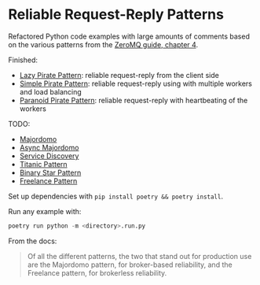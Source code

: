 # Reliable Request-Reply Patterns

Refactored Python code examples with large amounts of comments based on the various patterns from the [ZeroMQ guide, chapter 4](http://zguide.zeromq.org/php:chapter4).

Finished:

* [Lazy Pirate Pattern](/lazy_pirate): reliable request-reply from the client side
* [Simple Pirate Pattern](./simple_pirate): reliable request-reply using with multiple workers and load balancing
* [Paranoid Pirate Pattern](./paranoid_pirate): reliable request-reply with heartbeating of the workers

TODO:

* [Majordomo](http://zguide.zeromq.org/php:chapter4#Service-Oriented-Reliable-Queuing-Majordomo-Pattern)
* [Async Majordomo](http://zguide.zeromq.org/php:chapter4#Asynchronous-Majordomo-Pattern)
* [Service Discovery](http://zguide.zeromq.org/php:chapter4#Service-Discovery)
* [Titanic Pattern](http://zguide.zeromq.org/php:chapter4#Disconnected-Reliability-Titanic-Pattern)
* [Binary Star Pattern](http://zguide.zeromq.org/php:chapter4#High-Availability-Pair-Binary-Star-Pattern)
* [Freelance Pattern](http://zguide.zeromq.org/php:chapter4#Brokerless-Reliability-Freelance-Pattern)

Set up dependencies with `pip install poetry && poetry install`.

Run any example with:

```py
poetry run python -m <directory>.run.py
```

From the docs:

> Of all the different patterns, the two that stand out for production use are the Majordomo pattern, for broker-based reliability, and the Freelance pattern, for brokerless reliability.
